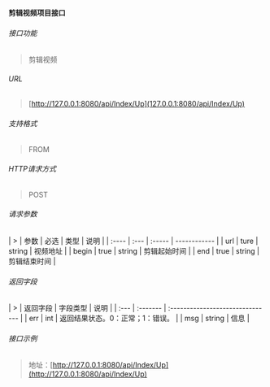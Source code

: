 **剪辑视频项目接口**
###### 接口功能
> 剪辑视频
 
###### URL
> [http://127.0.0.1:8080/api/Index/Up](127.0.0.1:8080/api/Index/Up)
 
###### 支持格式
> FROM
 
###### HTTP请求方式
> POST
 
###### 请求参数
| >     | 参数 | 必选   | 类型         | 说明 |
| :---- | :--- | :----- | ------------ |
| url   | ture | string | 视频地址     |
| begin | true | string | 剪辑起始时间 |
| end   | true | string | 剪辑结束时间 |
 
###### 返回字段
| >    | 返回字段 | 字段类型                         | 说明 |
| :--- | :------- | :------------------------------- |
| err  | int      | 返回结果状态。0：正常；1：错误。 |
| msg  | string   | 信息                             |
 
###### 接口示例
> 地址：[http://127.0.0.1:8080/api/Index/Up](http://127.0.0.1:8080/api/Index/Up)